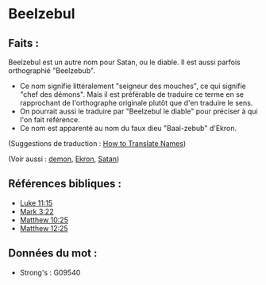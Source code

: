 # Beelzebul

## Faits :

Beelzebul est un autre nom pour Satan, ou le diable. Il est aussi parfois orthographié "Beelzebub".

* Ce nom signifie littéralement "seigneur des mouches", ce qui signifie "chef des démons". Mais il est préférable de traduire ce terme en se rapprochant de l'orthographe originale plutôt que d'en traduire le sens.
* On pourrait aussi le traduire par "Beelzebul le diable" pour préciser à qui l'on fait référence.
* Ce nom est apparenté au nom du faux dieu "Baal-zebub" d'Ekron.

(Suggestions de traduction : [How to Translate Names](rc://en/ta/man/translate/translate-names))

(Voir aussi : [demon](../kt/demon.md), [Ekron](../names/ekron.md), [Satan](../kt/satan.md))

## Références bibliques :

* [Luke 11:15](rc://en/tn/help/luk/11/15)
* [Mark 3:22](rc://en/tn/help/mrk/03/22)
* [Matthew 10:25](rc://en/tn/help/mat/10/25)
* [Matthew 12:25](rc://en/tn/help/mat/12/25)

## Données du mot :

* Strong's : G09540
